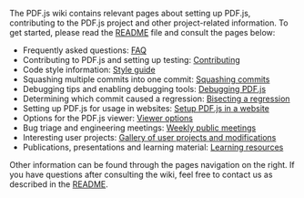The PDF.js wiki contains relevant pages about setting up PDF.js, contributing to the PDF.js project and other project-related information. To get started, please read the [README](https://github.com/mozilla/pdf.js/blob/master/README.md) file and consult the pages below:

+ Frequently asked questions: [FAQ](wiki/Frequently-Asked-Questions)
+ Contributing to PDF.js and setting up testing: [Contributing](wiki/Contributing)
+ Code style information: [Style guide](wiki/Style-Guide)
+ Squashing multiple commits into one commit: [Squashing commits](wiki/Squashing-Commits)
+ Debugging tips and enabling debugging tools: [Debugging PDF.js](wiki/Debugging-PDF.js)
+ Determining which commit caused a regression: [Bisecting a regression](wiki/Bisecting-a-Regression)
+ Setting up PDF.js for usage in websites: [Setup PDF.js in a website](wiki/Setup-pdf.js-in-a-website)
+ Options for the PDF.js viewer: [Viewer options](wiki/Viewer-options)
+ Bug triage and engineering meetings: [Weekly public meetings](wiki/Weekly-Public-Meetings)
+ Interesting user projects: [Gallery of user projects and modifications](wiki/Gallery-of-user-projects-and-modifications)
+ Publications, presentations and learning material: [Learning resources](wiki/Additional-Learning-Resources)

Other information can be found through the pages navigation on the right. If you have questions after consulting the wiki, feel free to contact us as described in the [README](https://github.com/mozilla/pdf.js/blob/master/README.md).